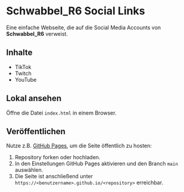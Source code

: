 # Schwabbel_R6 Social Links

Eine einfache Webseite, die auf die Social Media Accounts von **Schwabbel_R6** verweist.

## Inhalte
- TikTok
- Twitch
- YouTube

## Lokal ansehen
Öffne die Datei `index.html` in einem Browser.

## Veröffentlichen
Nutze z.B. [GitHub Pages](https://pages.github.com/), um die Seite öffentlich zu hosten:
1. Repository forken oder hochladen.
2. In den Einstellungen GitHub Pages aktivieren und den Branch `main` auswählen.
3. Die Seite ist anschließend unter `https://<benutzername>.github.io/<repository>` erreichbar.

